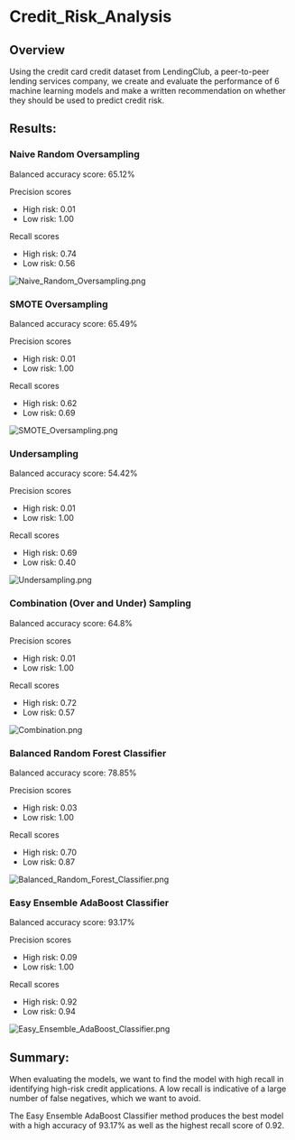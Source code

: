 # Credit_Risk_Analysis

## Overview

Using the credit card credit dataset from LendingClub, a peer-to-peer lending services company, we create and evaluate the performance of 6 machine learning models and make a written recommendation on whether they should be used to predict credit risk.

## Results:

### Naive Random Oversampling

Balanced accuracy score: 65.12%

Precision scores
- High risk: 0.01
- Low risk: 1.00

Recall scores
- High risk: 0.74
- Low risk: 0.56

![Naive_Random_Oversampling.png](https://github.com/alexhuynh0530/Credit_Risk_Analysis/blob/main/Screenshots/Naive_Random_Oversampling.png)

### SMOTE Oversampling

Balanced accuracy score: 65.49%

Precision scores
- High risk: 0.01
- Low risk: 1.00

Recall scores
- High risk: 0.62
- Low risk: 0.69

![SMOTE_Oversampling.png](https://github.com/alexhuynh0530/Credit_Risk_Analysis/blob/main/Screenshots/SMOTE_Oversampling.png)

### Undersampling

Balanced accuracy score: 54.42%

Precision scores
- High risk: 0.01
- Low risk: 1.00

Recall scores 
- High risk: 0.69
- Low risk: 0.40

![Undersampling.png](https://github.com/alexhuynh0530/Credit_Risk_Analysis/blob/main/Screenshots/Undersampling.png)

### Combination (Over and Under) Sampling

Balanced accuracy score: 64.8%

Precision scores
- High risk: 0.01
- Low risk: 1.00

Recall scores 
- High risk: 0.72
- Low risk: 0.57

![Combination.png](https://github.com/alexhuynh0530/Credit_Risk_Analysis/blob/main/Screenshots/Combination.png)

### Balanced Random Forest Classifier

Balanced accuracy score: 78.85%

Precision scores
- High risk: 0.03
- Low risk: 1.00

Recall scores
- High risk: 0.70
- Low risk: 0.87

![Balanced_Random_Forest_Classifier.png](https://github.com/alexhuynh0530/Credit_Risk_Analysis/blob/main/Screenshots/Balanced_Random_Forest_Classifier.png)

### Easy Ensemble AdaBoost Classifier

Balanced accuracy score: 93.17%

Precision scores
- High risk: 0.09
- Low risk: 1.00

Recall scores 
- High risk: 0.92
- Low risk: 0.94

![Easy_Ensemble_AdaBoost_Classifier.png](https://github.com/alexhuynh0530/Credit_Risk_Analysis/blob/main/Screenshots/Easy_Ensemble_AdaBoost_Classifier.png)

## Summary: 

When evaluating the models, we want to find the model with high recall in identifying high-risk credit applications. A low recall is indicative of a large number of false negatives, which we want to avoid.

The Easy Ensemble AdaBoost Classifier method produces the best model with a high accuracy of 93.17% as well as the highest recall score of 0.92.
